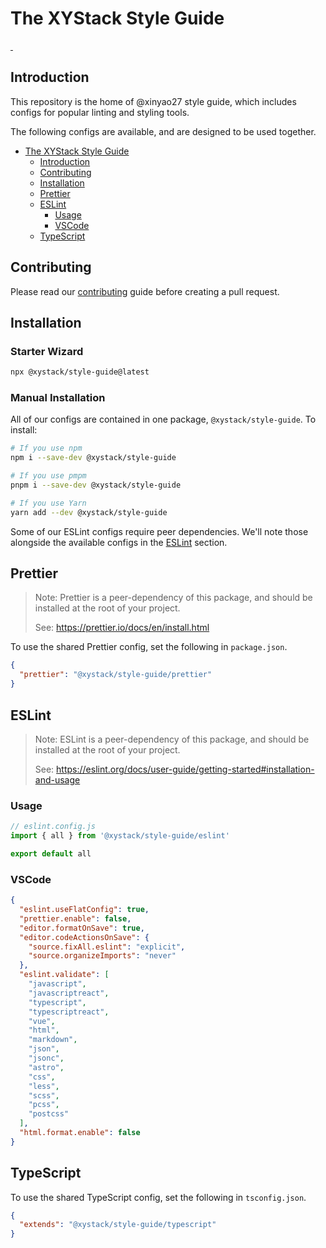 # The XYStack Style Guide

<a aria-label="NPM version" href="https://www.npmjs.com/package/@xystack/style-guide">
  <img alt="" src="https://img.shields.io/npm/v/@xystack/style-guide.svg?style=flat-square&labelColor=000000">
</a>
<a aria-label="License" href="https://github.com/xinyao27/style-guide/blob/main/LICENSE.md">
  <img alt="" src="https://img.shields.io/npm/l/@xystack/style-guide.svg?style=flat-square&labelColor=000000">
</a>

## Introduction

This repository is the home of @xinyao27 style guide, which includes configs for
popular linting and styling tools.

The following configs are available, and are designed to be used together.

- [The XYStack Style Guide](#the-xystack-style-guide)
  - [Introduction](#introduction)
  - [Contributing](#contributing)
  - [Installation](#installation)
  - [Prettier](#prettier)
  - [ESLint](#eslint)
    - [Usage](#usage)
    - [VSCode](#vscode)
  - [TypeScript](#typescript)

## Contributing

Please read our [contributing](https://github.com/xystack/style-guide/blob/main/CONTRIBUTING.md)
guide before creating a pull request.

## Installation

### Starter Wizard

```sh
npx @xystack/style-guide@latest
```

### Manual Installation

All of our configs are contained in one package, `@xystack/style-guide`. To install:

```sh
# If you use npm
npm i --save-dev @xystack/style-guide

# If you use pmpm
pnpm i --save-dev @xystack/style-guide

# If you use Yarn
yarn add --dev @xystack/style-guide
```

Some of our ESLint configs require peer dependencies. We'll note those
alongside the available configs in the [ESLint](#eslint) section.

## Prettier

> Note: Prettier is a peer-dependency of this package, and should be installed
> at the root of your project.
>
> See: https://prettier.io/docs/en/install.html

To use the shared Prettier config, set the following in `package.json`.

```json
{
  "prettier": "@xystack/style-guide/prettier"
}
```

## ESLint

> Note: ESLint is a peer-dependency of this package, and should be installed
> at the root of your project.
>
> See: https://eslint.org/docs/user-guide/getting-started#installation-and-usage

### Usage

```js
// eslint.config.js
import { all } from '@xystack/style-guide/eslint'

export default all
```

### VSCode

```json
{
  "eslint.useFlatConfig": true,
  "prettier.enable": false,
  "editor.formatOnSave": true,
  "editor.codeActionsOnSave": {
    "source.fixAll.eslint": "explicit",
    "source.organizeImports": "never"
  },
  "eslint.validate": [
    "javascript",
    "javascriptreact",
    "typescript",
    "typescriptreact",
    "vue",
    "html",
    "markdown",
    "json",
    "jsonc",
    "astro",
    "css",
    "less",
    "scss",
    "pcss",
    "postcss"
  ],
  "html.format.enable": false
}
```

## TypeScript

To use the shared TypeScript config, set the following in `tsconfig.json`.

```json
{
  "extends": "@xystack/style-guide/typescript"
}
```
